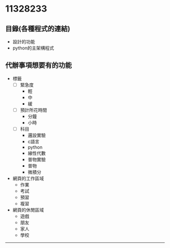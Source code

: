 # 11328233
## 目錄(各種程式的連結)
- 設計的功能
- python的主架構程式

## 代辦事項想要有的功能

- 標籤
    - [ ] 緊急度
        - 輕
        - 中
        - 緩
    - [ ] 預計所花時間
        - 分鐘
        - 小時
    - [ ] 科目
        - 邏設實驗
        - c語言
        - python
        - 線性代數
        - 普物實驗
        - 普物
        - 微積分
- 網頁的工作區域
  - 作業
  - 考試
  - 預習
  - 複習
- 網頁的休閒區域
  - 遊戲
  - 朋友
  - 家人
  - 學校
  
***
